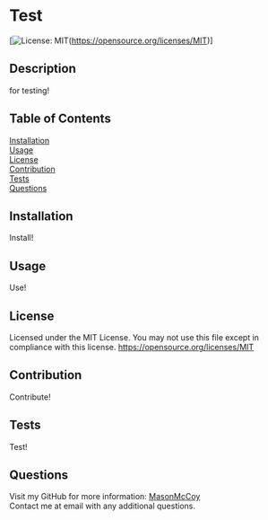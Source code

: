 # Test

  [![License: MIT](https://img.shields.io/badge/License-MIT-yellow.svg)(https://opensource.org/licenses/MIT)]

  ## Description

  for testing!

  ## Table of Contents
  [Installation](#installation)  
  [Usage](#usage)  
  [License](#license)  
  [Contribution](#contribution)  
  [Tests](#tests)  
  [Questions](#questions)

  ## Installation 

  Install!

  ## Usage

  Use!

  ## License
    
  Licensed under the MIT License. You may not use this file except in compliance with this license.
  https://opensource.org/licenses/MIT

  ## Contribution

  Contribute!

  ## Tests

  Test!

  ## Questions

  Visit my GitHub for more information: [MasonMcCoy](https://github.com/MasonMcCoy/)  
  Contact me at email with any additional questions.
